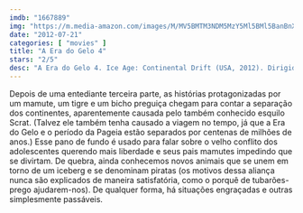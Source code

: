 ```yaml
---
imdb: "1667889"
img: "https://m.media-amazon.com/images/M/MV5BMTM3NDM5MzY5Ml5BMl5BanBnXkFtZTcwNjExMDUwOA@@._V1_SY150_CR0,0,101,150_.jpg"
date: "2012-07-21"
categories: [ "movies" ]
title: "A Era do Gelo 4"
stars: "2/5"
desc: "A Era do Gelo 4. Ice Age: Continental Drift (USA, 2012). Dirigido por Steve Martino, Mike Thurmeier. Escrito por Michael Berg, Jason Fuchs, Michael Berg, Lori Forte. Com Aziz Ansari, Joy Behar, Christopher Campbell, Alain Chabat, Ester Dean, Peter Dinklage, Karen Disher, Aubrey Graham, Jason Fricchione."
---
```

Depois de uma entediante terceira parte, as histórias protagonizadas por um mamute, um tigre e um bicho preguiça chegam para contar a separação dos continentes, aparentemente causada pelo também conhecido esquilo Scrat. (Talvez ele também tenha causado a viagem no tempo, já que a Era do Gelo e o período da Pageia estão separados por centenas de milhões de anos.) Esse pano de fundo é usado para falar sobre o velho conflito dos adolescentes querendo mais liberdade e seus pais mamutes impedindo que se divirtam. De quebra, ainda conhecemos novos animais que se unem em torno de um iceberg e se denominam piratas (os motivos dessa aliança nunca são explicados de maneira satisfatória, como o porquê de tubarões-prego ajudarem-nos). De qualquer forma, há situações engraçadas e outras simplesmente passáveis.

